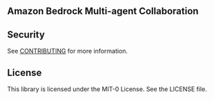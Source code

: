 ## Amazon Bedrock Multi-agent Collaboration

## Security

See [CONTRIBUTING](CONTRIBUTING.md#security-issue-notifications) for more information.

## License

This library is licensed under the MIT-0 License. See the LICENSE file.

